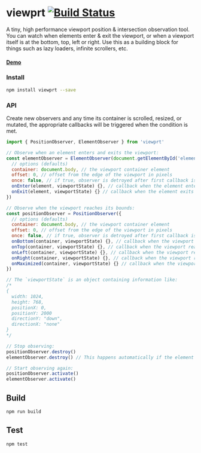 # viewprt [![Build Status](https://travis-ci.org/gpoitch/viewprt.svg)](https://travis-ci.org/gpoitch/viewprt)

A tiny, high performance viewport position & intersection observation tool. You can watch when elements enter & exit the viewport, or when a viewport itself is at the bottom, top, left or right. Use this as a building block for things such as lazy loaders, infinite scrollers, etc.

#### [Demo](https://rawgit.com/gpoitch/viewprt/master/demos/index.html)

### Install

```bash
npm install viewprt --save
```

### API

Create new observers and any time its container is scrolled, resized, or mutated, the appropriate callbacks will be triggered when the condition is met.

```js
import { PositionObserver, ElementObserver } from 'viewprt'

// Observe when an element enters and exits the viewport:
const elementObserver = ElementObserver(document.getElementById('element'), {
  // options (defaults)
  container: document.body, // the viewport container element
  offset: 0, // offset from the edge of the viewport in pixels
  once: false, // if true, observer is detroyed after first callback is triggered
  onEnter(element, viewportState) {}, // callback when the element enters the viewport
  onExit(element, viewportState) {} // callback when the element exits the viewport
})

// Observe when the viewport reaches its bounds:
const positionObserver = PositionObserver({
  // options (defaults)
  container: document.body, // the viewport container element
  offset: 0, // offset from the edge of the viewport in pixels
  once: false, // if true, observer is detroyed after first callback is triggered
  onBottom(container, viewportState) {}, // callback when the viewport reaches the bottom
  onTop(container, viewportState) {}, // callback when the viewport reaches the top
  onLeft(container, viewportState) {}, // callback when the viewport reaches the left
  onRight(container, viewportState) {}, // callback when the viewport reaches the right
  onMaximized(container, viewportState) {} // callback when the viewport and container are the same size
})

// The `viewportState` is an object containing information like:
/*
{
  width: 1024,
  height: 768,
  positionX: 0,
  positionY: 2000
  directionY: "down",
  directionX: "none"
}
*/

// Stop observing:
positionObserver.destroy()
elementObserver.destroy() // This happens automatically if the element is removed from the DOM

// Start observing again:
positionObserver.activate()
elementObserver.activate()
```

## Build

```bash
npm run build
```

## Test

```bash
npm test
```
